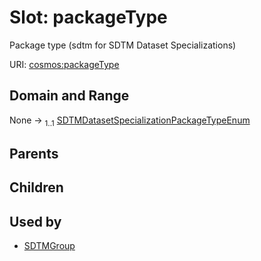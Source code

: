 
# Slot: packageType


Package type (sdtm for SDTM Dataset Specializations)

URI: [cosmos:packageType](https://www.cdisc.org/cosmos/1-0packageType)


## Domain and Range

None &#8594;  <sub>1..1</sub> [SDTMDatasetSpecializationPackageTypeEnum](SDTMDatasetSpecializationPackageTypeEnum.md)

## Parents


## Children


## Used by

 * [SDTMGroup](SDTMGroup.md)
